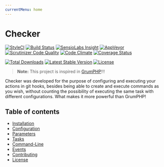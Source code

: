 ```yaml
---
currentMenu: home
---
```


# Checker

[![StyleCI](https://styleci.io/repos/71817499/shield?style=flat)](https://styleci.io/repos/71817499)
[![Build Status](https://img.shields.io/travis/cknow/checker.svg?style=flat)](https://travis-ci.org/cknow/checker)
[![SensioLabs Insight](https://img.shields.io/sensiolabs/i/638e3fd2-c8bd-4e58-aeb1-76b999abea07.svg?style=flat)](https://insight.sensiolabs.com/projects/638e3fd2-c8bd-4e58-aeb1-76b999abea07)
[![AppVeyor](https://img.shields.io/appveyor/ci/cknow/checker.svg?style=flat)](https://ci.appveyor.com/project/cknow/checker)
[![Scrutinizer Code Quality](https://img.shields.io/scrutinizer/g/cknow/checker.png?style=flat)](https://scrutinizer-ci.com/g/cknow/checker)
[![Code Climate](https://img.shields.io/codeclimate/github/cknow/checker.png?style=flat)](https://codeclimate.com/github/cknow/checker)
[![Coverage Status](https://img.shields.io/coveralls/cknow/checker.png?style=flat)](https://coveralls.io/github/cknow/checker)

[![Total Downloads](https://img.shields.io/packagist/dt/cknow/checker.svg?style=flat)](https://packagist.org/packages/cknow/checker/stats)
[![Latest Stable Version](https://img.shields.io/packagist/v/cknow/checker.svg?style=flat)](https://packagist.org/packages/cknow/checker)
[![License](https://img.shields.io/packagist/l/cknow/checker.svg?style=flat)](LICENSE.md)

> **Note:** This project is inspired in [GrumPHP](https://github.com./phpro/grumphp)!!!

Checker was developed for the purpose of configuring and executing your actions in git hooks,
besides being able to create and execute commands as you wish,
without counting the possibility of executing the same task with different configurations.
What makes it more powerful than GrumPHP!

## Table of contents

- [Installation](docs/installation.md)
- [Configuration](docs/configuration.md)
- [Parameters](docs/parameters.md)
- [Tasks](docs/tasks.md)
- [Command-Line](docs/command-line.md)
- [Events](docs/events.md)
- [Contributing](CONTRIBUTING.md)
- [License](LICENSE.md)
